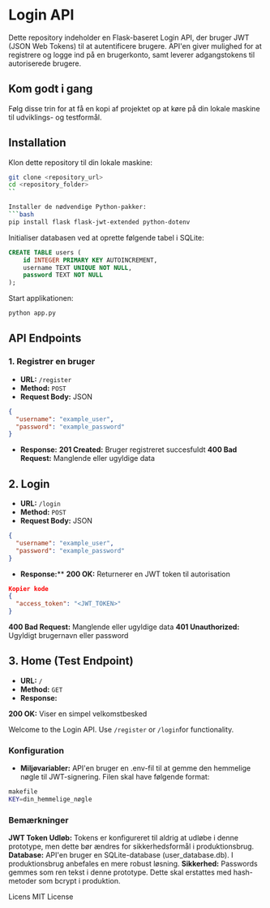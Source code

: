 # Login API
Dette repository indeholder en Flask-baseret Login API, der bruger JWT (JSON Web Tokens) til at autentificere brugere. API'en giver mulighed for at registrere og logge ind på en brugerkonto, samt leverer adgangstokens til autoriserede brugere.

## Kom godt i gang
Følg disse trin for at få en kopi af projektet op at køre på din lokale maskine til udviklings- og testformål.

## Installation
Klon dette repository til din lokale maskine:

```bash
git clone <repository_url>
cd <repository_folder>
``

Installer de nødvendige Python-pakker:
```bash
pip install flask flask-jwt-extended python-dotenv
```

Initialiser databasen ved at oprette følgende tabel i SQLite:

```sql
CREATE TABLE users (
    id INTEGER PRIMARY KEY AUTOINCREMENT,
    username TEXT UNIQUE NOT NULL,
    password TEXT NOT NULL
);
```

Start applikationen:

```bash
python app.py
```

## API Endpoints
### 1. Registrer en bruger
- **URL:** `/register`
- **Method:** `POST`
- **Request Body:** JSON

```json
{
  "username": "example_user",
  "password": "example_password"
}
```

- **Response:**
**201 Created:** Bruger registreret succesfuldt
**400 Bad Request:** Manglende eller ugyldige data
  
## 2. Login
- **URL:** `/login`
- **Method:** `POST`
- **Request Body:** JSON

```json
{
  "username": "example_user",
  "password": "example_password"
}
```

- **Response:****
**200 OK:** Returnerer en JWT token til autorisation

```json
Kopier kode
{
  "access_token": "<JWT_TOKEN>"
}
```

**400 Bad Request:** Manglende eller ugyldige data
**401 Unauthorized:** Ugyldigt brugernavn eller password

## 3. Home (Test Endpoint)
- **URL:** `/`
- **Method:** `GET`
- **Response:**

**200 OK:** Viser en simpel velkomstbesked

Welcome to the Login API. Use `/register` or `/login`for functionality.

### Konfiguration
- **Miljøvariabler:**
API'en bruger en .env-fil til at gemme den hemmelige nøgle til JWT-signering. Filen skal have følgende format:
```bash
makefile
KEY=din_hemmelige_nøgle
```

### Bemærkninger
**JWT Token Udløb:** Tokens er konfigureret til aldrig at udløbe i denne prototype, men dette bør ændres for sikkerhedsformål i produktionsbrug.
**Database:** API'en bruger en SQLite-database (user_database.db). I produktionsbrug anbefales en mere robust løsning.
**Sikkerhed:** Passwords gemmes som ren tekst i denne prototype. Dette skal erstattes med hash-metoder som bcrypt i produktion.

Licens
MIT License

